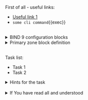 First of all - useful links:

- [Useful link 1](https://link.org/)
- `some cli command`{{exec}}
<br>
<details><summary>BIND 9 configuration blocks</summary>
<pre>
  <strong>acl</strong>      - Defines a named IP address matching list, for access control and other uses.
  <strong>controls</strong> - Declares control channels to be used by the rndc utility.
  <strong>dnssec-policy</strong> - Describes a DNSSEC key and signing policy for zones. See dnssec-policy for details.
  <strong>key</strong>      - Specifies key information for use in authentication and authorization using TSIG.
  <strong>logging</strong>  - Specifies what information the server logs and where the log messages are sent.
  <strong>masters</strong>  - Synonym for primaries.
  <strong>options</strong>  - Controls global server configuration options and sets defaults for other statements.
  <strong>parental-agents</strong> - Defines a named list of servers for inclusion in primary and secondary zones’ parental-agents lists.
  <strong>primaries</strong>  - Defines a named list of servers for inclusion in stub and secondary zones’ primaries or also-notify lists.
  <strong>server</strong>     - Sets certain configuration options on a per-server basis.
  <strong>statistics-channels</strong> - Declares communication channels to get access to named statistics.
  <strong>tls</strong>      - Specifies configuration information for a TLS connection, including a key-file, cert-file, ca-file, dhparam-file, remote-hostname, ciphers, protocols, prefer-server-ciphers, and session-tickets.
  <strong>http</strong>     - Specifies configuration information for an HTTP connection, including endpoints, listener-clients, and streams-per-connection.
  <strong>trust-anchors</strong>  - Defines DNSSEC trust anchors: if used with the initial-key or initial-ds keyword, trust anchors are kept up-to-date using RFC 5011 trust anchor maintenance;
  <strong>view</strong>     - Defines a view.
  <strong>zone</strong>     - Defines a zone.
</pre>
</details>
<details><summary>Primary zone block definition</summary>
<pre>
zone &lt;string&gt; [ &lt;class&gt; ] {
	type primary;
	allow-query { &lt;address_match_element&gt;; ... };
	allow-query-on { &lt;address_match_element&gt;; ... };
	allow-transfer [ port &lt;integer&gt; ] [ transport &lt;string&gt; ] { &lt;address_match_element&gt;; ... };
	allow-update { &lt;address_match_element&gt;; ... };
	also-notify [ port &lt;integer&gt; ]  { ( &lt;remote-servers&gt; | &lt;ipv4_address&gt; [ port &lt;integer&gt; ] | &lt;ipv6_address&gt; [ port &lt;integer&gt; ] ) [ key &lt;string&gt; ] [ tls &lt;string&gt; ]; ... };
	alt-transfer-source ( &lt;ipv4_address&gt; | * ); // deprecated
	alt-transfer-source-v6 ( &lt;ipv6_address&gt; | * ); // deprecated
	auto-dnssec ( allow | maintain | off ); // deprecated
	check-dup-records ( fail | warn | ignore );
	check-integrity &lt;boolean&gt;;
	check-mx ( fail | warn | ignore );
	check-mx-cname ( fail | warn | ignore );
	check-names ( fail | warn | ignore );
	check-sibling &lt;boolean&gt;;
	check-spf ( warn | ignore );
	check-srv-cname ( fail | warn | ignore );
	check-wildcard &lt;boolean&gt;;
	database &lt;string&gt;;
	dialup ( notify | notify-passive | passive | refresh | &lt;boolean&gt; );
	dlz &lt;string&gt;;
	dnskey-sig-validity &lt;integer&gt;;
	dnssec-dnskey-kskonly &lt;boolean&gt;;
	dnssec-loadkeys-interval &lt;integer&gt;;
	dnssec-policy &lt;string&gt;;
	dnssec-secure-to-insecure &lt;boolean&gt;;
	dnssec-update-mode ( maintain | no-resign );
	file &lt;quoted_string&gt;;
	forward ( first | only );
	forwarders [ port &lt;integer&gt; ]  { ( &lt;ipv4_address&gt; | &lt;ipv6_address&gt; ) [ port &lt;integer&gt; ]; ... };
	inline-signing &lt;boolean&gt;;
	ixfr-from-differences &lt;boolean&gt;;
	journal &lt;quoted_string&gt;;
	key-directory &lt;quoted_string&gt;;
	masterfile-format ( raw | text );
	masterfile-style ( full | relative );
	max-ixfr-ratio ( unlimited | &lt;percentage&gt; );
	max-journal-size ( default | unlimited | &lt;sizeval&gt; );
	max-records &lt;integer&gt;;
	max-transfer-idle-out &lt;integer&gt;;
	max-transfer-time-out &lt;integer&gt;;
	max-zone-ttl ( unlimited | &lt;duration&gt; );
	notify ( explicit | master-only | primary-only | &lt;boolean&gt; );
	notify-delay &lt;integer&gt;;
	notify-source ( &lt;ipv4_address&gt; | * );
	notify-source-v6 ( &lt;ipv6_address&gt; | * );
	notify-to-soa &lt;boolean&gt;;
	nsec3-test-zone &lt;boolean&gt;; // test only
	parental-agents [ port &lt;integer&gt; ]  { ( &lt;remote-servers&gt; | &lt;ipv4_address&gt; [ port &lt;integer&gt; ] | &lt;ipv6_address&gt; [ port &lt;integer&gt; ] ) [ key &lt;string&gt; ] [ tls &lt;string&gt; ]; ... };
	parental-source ( &lt;ipv4_address&gt; | * );
	parental-source-v6 ( &lt;ipv6_address&gt; | * );
	serial-update-method ( date | increment | unixtime );
	sig-signing-nodes &lt;integer&gt;;
	sig-signing-signatures &lt;integer&gt;;
	sig-signing-type &lt;integer&gt;;
	sig-validity-interval &lt;integer&gt; [ &lt;integer&gt; ];
	update-check-ksk &lt;boolean&gt;;
	update-policy ( local | { ( deny | grant ) &lt;string&gt; ( 6to4-self | external | krb5-self | krb5-selfsub | krb5-subdomain | krb5-subdomain-self-rhs | ms-self | ms-selfsub | ms-subdomain | ms-subdomain-self-rhs | name | self | selfsub | selfwild | subdomain | tcp-self | wildcard | zonesub ) [ &lt;string&gt; ] &lt;rrtypelist&gt;; ... } );
	zero-no-soa-ttl &lt;boolean&gt;;
	zone-statistics ( full | terse | none | &lt;boolean&gt; );
};
</pre>
</details>
<br>

Task list:
- Task 1
- Task 2

<details><summary>Hints for the task</summary>
<pre>
<strong>Task 1:</strong>
  $ cmd1
  $ echo ${string:7:3}
<br>
<strong>Task 2:</strong>
  $ echo ${#string}
  $ string=
</pre>
</details>
<br>
<details><summary>If You have read all and understood</summary>
<pre>
`touch IReadAllAndUndnderstood`{{exec}}
</pre>
